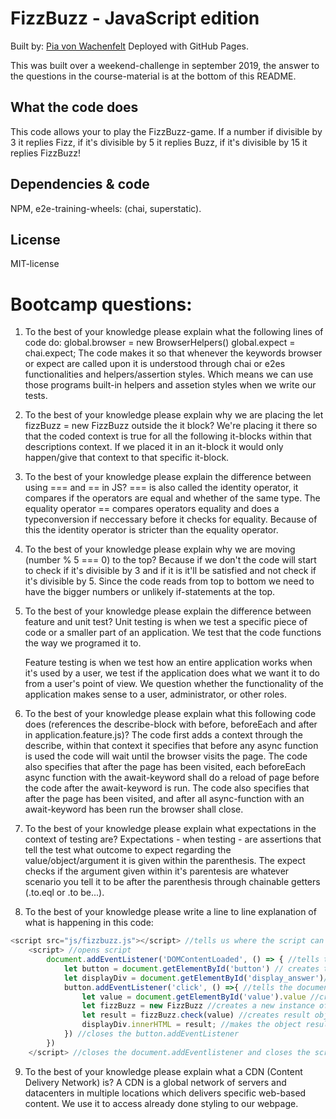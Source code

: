 # FizzBuzz - JavaScript edition
Built by: [Pia von Wachenfelt](https://github.com/piavW)
Deployed with GitHub Pages. 

This was built over a weekend-challenge in september 2019, the answer to the questions in the course-material is at the bottom of this README. 

## What the code does
This code allows your to play the FizzBuzz-game. 
If a number if divisible by 3 it replies Fizz, if it's divisible by 5 it replies Buzz, if it's divisible by 15 it replies FizzBuzz!

## Dependencies & code
NPM, e2e-training-wheels: (chai, superstatic).

## License
MIT-license

# Bootcamp questions:
1. To the best of your knowledge please explain what the following lines of code do: 
global.browser = new BrowserHelpers()
global.expect = chai.expect;
    The code makes it so that whenever the keywords browser or expect are called upon it is understood through chai or e2es functionalities and helpers/assertion styles. Which means we can use those programs built-in helpers and assetion styles when we write our tests.
2. To the best of your knowledge please explain why we are placing the let fizzBuzz = new FizzBuzz outside the it block?
    We're placing it there so that the coded context is true for all the following it-blocks within that descriptions context.
    If we placed it in an it-block it would only happen/give that context to that specific it-block.

3. To the best of your knowledge please explain the difference between using === and == in JS?
    === is also called the identity operator, it  compares if the operators are equal and whether of the same type. The equality operator == compares operators equality and does a typeconversion if neccessary before it checks for equality. Because of this the identity operator is stricter than the equality operator. 

4. To the best of your knowledge please explain why we are moving (number % 5 === 0) to the top?
    Because if we don't the code will start to check if it's divisible by 3 and if it is it'll be satisfied and not check if it's divisible by 5. Since the code reads from top to bottom we need to have the bigger numbers or unlikely if-statements at the top. 

5. To the best of your knowledge please explain the difference between feature and unit test?
    Unit testing is when we test a specific piece of code or a smaller part of an application. We test that the code functions the way we programed it to. 
    
    Feature testing is when we test how an entire application works when it's used by a user, we test if the application does what we want it to do from a user's point of view. We question whether the functionality of the application makes sense to a user, administrator, or other roles.

6. To the best of your knowledge please explain what this following code does (references the describe-block with before, beforeEach and after in application.feature.js)?
    The code first adds a context through the describe, within that context it specifies that before any async function is used the code will wait until the browser visits the page. 
    The code also specifies that after the page has been visited, each beforeEach async function with the await-keyword shall do a reload of page before the code after the await-keyword is run. 
    The code also specifies that after the page has been visited, and after all async-function with an await-keyword has been run the browser shall close. 

7. To the best of your knowledge please explain what expectations in the context of testing are?
    Expectations - when testing - are assertions that tell the test what outcome to expect regarding the value/object/argument it is given within the parenthesis. The expect checks if the argument given within it's parentesis are whatever scenario you tell it to be after the parenthesis through chainable getters (.to.eql or .to be...). 

8. To the best of your knowledge please write a line to line explanation of what is happening in this code:
```js
<script src="js/fizzbuzz.js"></script> //tells us where the script can find the document we're refering to below.
    <script> //opens script
        document.addEventListener('DOMContentLoaded', () => { //tells the document to run the code-block after the DOMContent is fully loaded
            let button = document.getElementById('button') // creates the HTMLelement button and links it with the html-button-element written in the html
            let displayDiv = document.getElementById('display_answer')//creates the HTMLelement displayDiv and links it with the display_answer-element in the html
            button.addEventListener('click', () =>{ //tells the document to run the following code-block after the event click has occured
                let value = document.getElementById('value').value //creates the value and sets it to be the value of the element with the id value
                let fizzBuzz = new FizzBuzz //creates a new instance of the FizzBuzz function, the new instance is named fizzBuzz
                let result = fizzBuzz.check(value) //creates result object which is set as the value given when the fizzBuzz instance uses the method check with the inputted value
                displayDiv.innerHTML = result; //makes the object result show in the displayDiv-element
            }) //closes the button.addEventListener
        }) 
    </script> //closes the document.addEventlistener and closes the script-tag.
```

9. To the best of your knowledge please explain what a CDN (Content Delivery Network) is?
    A CDN is a global network of servers and datacenters in multiple locations which delivers specific web-based content. We use it to access already done styling to our webpage. 